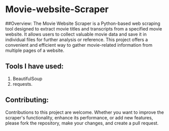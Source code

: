 # Movie-website-Scraper
##Overview:
The Movie Website Scraper is a Python-based web scraping tool designed to extract movie titles and transcripts from a specified movie website. It allows users to collect valuable movie data and save it in individual files for further analysis or reference. This project offers a convenient and efficient way to gather movie-related information from multiple pages of a website.

## Tools I have used:
1. BeautifulSoup
2. requests.

## Contributing:
Contributions to this project are welcome. Whether you want to improve the scraper's functionality, enhance its performance, or add new features, please fork the repository, make your changes, and create a pull request.
